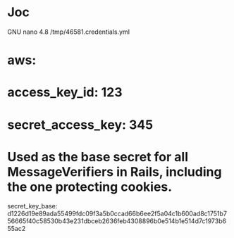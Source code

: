 # Joc
  GNU nano 4.8                                                                         /tmp/46581.credentials.yml                                                                                     
# aws:
#   access_key_id: 123
#   secret_access_key: 345

# Used as the base secret for all MessageVerifiers in Rails, including the one protecting cookies.
secret_key_base: d1226d19e89ada55499fdc09f3a5b0ccad66b6ee2f5a04c1b600ad8c1751b756665f40c58530b43e231dbceb2636feb4308896b0e514b1e514d7c1973b655ac2
